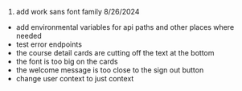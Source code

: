 1. add work sans font family
8/26/2024
- add environmental variables for api paths and other places where needed
- test error endpoints
- the course detail cards are cutting off the text at the bottom
- the font is too big on the cards
- the welcome message is too close to the sign out button
- change user context to just context